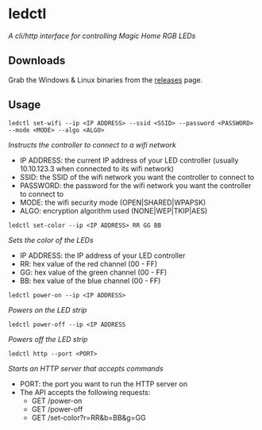 # ledctl

_A cli/http interface for controlling Magic Home RGB LEDs_


## Downloads

Grab the Windows & Linux binaries from the [releases](https://github.com/logically-c/ledctl/releases) page.

## Usage

`ledctl set-wifi --ip <IP ADDRESS> --ssid <SSID> --password <PASSWORD> --mode <MODE> --algo <ALGO>`

_Instructs the controller to connect to a wifi network_

- IP ADDRESS: the current IP address of your LED controller (usually 10.10.123.3 when connected to its wifi network)
- SSID: the SSID of the wifi network you want the controller to connect to
- PASSWORD: the password for the wifi network you want the controller to connect to
- MODE: the wifi security mode (OPEN|SHARED|WPAPSK)
- ALGO: encryption algorithm used (NONE|WEP|TKIP|AES)

`ledctl set-color --ip <IP ADDRESS> RR GG BB`

_Sets the color of the LEDs_

- IP ADDRESS: the IP address of your LED controller
- RR: hex value of the red channel (00 - FF)
- GG: hex value of the green channel (00 - FF)
- BB: hex value of the blue channel (00 - FF)

`ledctl power-on --ip <IP ADDRESS>`

_Powers on the LED strip_

`ledctl power-off --ip <IP ADDRESS`

_Powers off the LED strip_

`ledctl http --port <PORT>`

_Starts an HTTP server that accepts commands_

- PORT: the port you want to run the HTTP server on
- The API accepts the following requests:
  - GET /power-on
  - GET /power-off
  - GET /set-color?r=RR&b=BB&g=GG